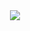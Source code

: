 <div align="center" style="margin-bottom: 40;">
  <img src="https://github-readme-stats.vercel.app/api?username=jallpatell&show_icons=true&show=reviews,prs_merged_percentage&theme=onedark" />
  <br>
  <br>
  <br>
  <br>
</div>

